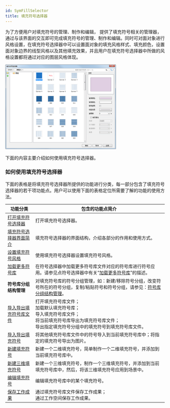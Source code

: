 ```yaml
---
id: SymFillSelector
title: 填充符号选择器
---
```

为了方便用户对填充符号的管理、制作和编辑，
提供了填充符号相关的管理器，通过与该界面的交互即可完成填充符号的管理、制作和编辑。同时可对面对象进行风格设置，在填充符号选择器中可以设置面对象的填充风格样式、填充颜色，设置面对象边界的线型风格以及其他填充效果，并且用户在填充符号选择器中所做的风格设置都将通过对应的图层风格体现。

![](img/SymFillSelector.png)  

  
下面的内容主要介绍如何使用填充符号选择器。

### 如何使用填充符号选择器

下面的表格是将填充符号选择器所提供的功能进行分类，每一部分包含了填充符号选择器的若干项功能点。用户可以使用下面的表格定位所需要了解的功能的使用方法。

功能分类 | 包含的功能点简介  
---|---  
[打开填充符号选择器](SymFillSelector1) | 打开填充符号选择器。  
[填充符号选择器界面简介](SymFillSelector2) | 填充符号选择器的界面结构，介绍各部分的作用和使用方式。  
[设置填充符号风格](SymFillSelector3) | 使用填充符号选择器设置填充符号风格。  
[加载更多符号库](SymMarkerSelector4) |在符号选择器中加载更多符号库文件对应的符号库进行符号应用。请参见点符号选择器中有关“[加载更多符号库](SymMarkerSelector4)”的描述。  
**符号库分组结构管理** |对填充符号库的符号分组管理，如：新建/移除符号分组，改变符号所在的符号分组，复制/粘贴符号和符号分组，请参见：[符号库分组结构管理](SymMarkerManager3)。  
[导入导出填充符号库文件](SymFillManager3) | 打开填充符号库文件；<br> 加载默认填充符号库；<br>  导入填充符号库文件；<br>将当前填充符号库导出为填充符号库文件；<br>导出指定填充符号分组中的填充符号到填充符号库文件。  
[导入导出填充符号](SymFillManager4) | 将其他填充符号库文件中的符号导入到当前填充符号库中；将指定的填充符号导出为图片。  
[新建填充符号](SymFillManager5) | 新建一个二维填充符号，简单制作一个二维填充符号，并添加到当前填充符号库中。  
[新建三维填充符号](SymFillManager8) |新建一个三维填充符号，制作一个三维填充符号，并添加到当前填充符号库中，然后，将该三维填充符号应用到场景中。  
[编辑填充符号](SymFillManager6) | 编辑填充符号库中的某个填充符号。  
[保存工作成果](SymFillManager7) | 通过填充符号库文件保存工作成果；  <br>通过工作空间保存工作成果。  
